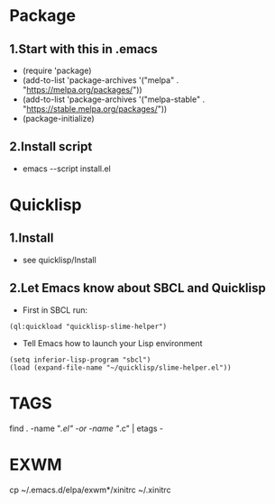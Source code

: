 # Package
## 1.Start with this in .emacs
- (require 'package)
- (add-to-list 'package-archives '("melpa" . "https://melpa.org/packages/"))
- (add-to-list 'package-archives '("melpa-stable" . "https://stable.melpa.org/packages/"))
- (package-initialize)

## 2.Install script
- emacs --script install.el

# Quicklisp
## 1.Install
- see quicklisp/Install

## 2.Let Emacs know about SBCL and Quicklisp
- First in SBCL run:
```
(ql:quickload "quicklisp-slime-helper")
```

- Tell Emacs how to launch your Lisp environment
```
(setq inferior-lisp-program "sbcl")
(load (expand-file-name "~/quicklisp/slime-helper.el"))
```

# TAGS
find . -name "*.el" -or -name "*.c" | etags -

# EXWM
cp ~/.emacs.d/elpa/exwm*/xinitrc ~/.xinitrc
